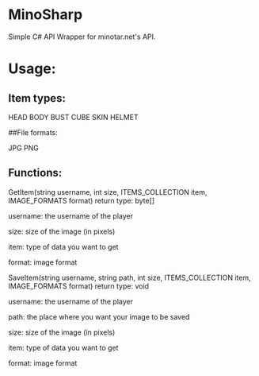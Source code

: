 # MinoSharp
Simple C# API Wrapper for minotar.net's API.


# Usage: 

## Item types:

HEAD
BODY
BUST
CUBE
SKIN
HELMET

##File formats:

JPG
PNG

## Functions:

GetItem(string username, int size, ITEMS_COLLECTION item, IMAGE_FORMATS format) return type: byte[]

username: the username of the player

size: size of the image (in pixels)

item: type of data you want to get

format: image format

SaveItem(string username, string path, int size, ITEMS_COLLECTION item, IMAGE_FORMATS format) return type: void

username: the username of the player

path: the place where you want your image to be saved

size: size of the image (in pixels)

item: type of data you want to get

format: image format
